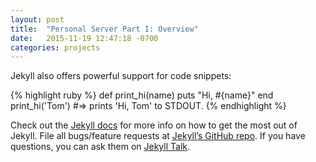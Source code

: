 ```yaml
---
layout: post
title:  "Personal Server Part I: Overview"
date:   2015-11-19 12:47:18 -0700
categories: projects
---
```


[](https://vincent.composieux.fr/article/install-configure-and-automatically-renew-let-s-encrypt-ssl-certificate)
[](http://bitsandpieces.jonmoniaci.com/2014/07/using-iodine-dns-tunneling-on-os-x-mavericks/)
[](http://code.kryo.se/iodine/check-it/)
[](https://github.com/yarrick/iodine)



Jekyll also offers powerful support for code snippets:

{% highlight ruby %}
def print_hi(name)
  puts "Hi, #{name}"
end
print_hi('Tom')
#=> prints 'Hi, Tom' to STDOUT.
{% endhighlight %}

Check out the [Jekyll docs][jekyll-docs] for more info on how to get the most out of Jekyll. File all bugs/feature requests at [Jekyll’s GitHub repo][jekyll-gh]. If you have questions, you can ask them on [Jekyll Talk][jekyll-talk].

[jekyll-docs]: http://jekyllrb.com/docs/home
[jekyll-gh]:   https://github.com/jekyll/jekyll
[jekyll-talk]: https://talk.jekyllrb.com/
